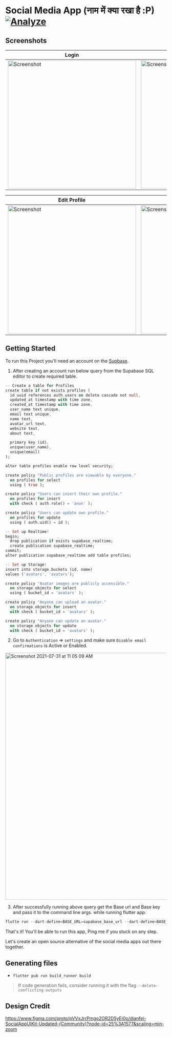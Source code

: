 # Social Media App (नाम में क्या रखा है :P) [![Analyze](https://github.com/ibhavikmakwana/manch/actions/workflows/analyze_actions.yml/badge.svg)](https://github.com/ibhavikmakwana/manch/actions/workflows/analyze_actions.yml)


## Screenshots

| Login | Login Error | Sign up |
| ------------------ | --------------------------- | ------------------ |
| <img src="https://user-images.githubusercontent.com/22465800/127871005-fe919608-5f61-4533-8911-0549c72a2471.png" height="400" alt="Screenshot"/>  | <img src="https://user-images.githubusercontent.com/22465800/127871123-560dc871-494b-4f0c-bea2-1d984be121ac.png" height="400" alt="Screenshot"/> | <img src="https://user-images.githubusercontent.com/22465800/127871162-dd9a04bf-b6ac-447b-a9f6-00ffe7baa9a4.png" height="400" alt="Screenshot"/> |

| Edit Profile | Filled Edit Profile | Profile |
| ------------------ | --------------------------- | ------------------ |
| <img src="https://user-images.githubusercontent.com/22465800/127871283-83f1db8b-ad0f-4750-8536-f1a01b50861d.png" height="400" alt="Screenshot"/>  | <img src="https://user-images.githubusercontent.com/22465800/127871297-fd1d3a58-bdcb-448c-9d7c-8a510ab41646.png" height="400" alt="Screenshot"/> | <img src="https://user-images.githubusercontent.com/22465800/127871328-cfadb349-124e-4cb8-8986-7593bd9159d4.png" height="400" alt="Screenshot"/> |


## Getting Started

To run this Project you'll need an account on the [Supbase](https://app.supabase.io/).


1. After creating an account run below query from the Supabase SQL editor to create required table.

```dart
-- Create a table for Profiles
create table if not exists profiles (
  id uuid references auth.users on delete cascade not null,
  updated_at timestamp with time zone,
  created_at timestamp with time zone,
  user_name text unique,
  email text unique,
  name text,
  avatar_url text,
  website text,
  about text,

  primary key (id),
  unique(user_name),
  unique(email)
);

alter table profiles enable row level security;

create policy "Public profiles are viewable by everyone."
  on profiles for select
  using ( true );

create policy "Users can insert their own profile."
  on profiles for insert
  with check ( auth.role() = 'anon' );

create policy "Users can update own profile."
  on profiles for update
  using ( auth.uid() = id );

-- Set up Realtime!
begin;
  drop publication if exists supabase_realtime;
  create publication supabase_realtime;
commit;
alter publication supabase_realtime add table profiles;

-- Set up Storage!
insert into storage.buckets (id, name)
values ('avatars', 'avatars');

create policy "Avatar images are publicly accessible."
  on storage.objects for select
  using ( bucket_id = 'avatars' );

create policy "Anyone can upload an avatar."
  on storage.objects for insert
  with check ( bucket_id = 'avatars' );

create policy "Anyone can update an avatar."
  on storage.objects for update
  with check ( bucket_id = 'avatars' );
```


2. Go to `Authentication` => `settings` and make sure `Disable email confirmations` is Active or Enabled.
<img width="771" alt="Screenshot 2021-07-31 at 11 05 09 AM" src="https://user-images.githubusercontent.com/22465800/127730215-958ad8a8-b4f2-4ddb-b024-5937c41c5797.png">


3. After successfully running above query get the Base url and Base key and pass it to the command line args. while running flutter app.

```dart
flutte run --dart-define=BASE_URL=supabase_base_url --dart-define=BASE_KEY=supabase_base_key --dart-define=OAUTH_CLIENT_ID=oauth_client_id
```

That's it! You'll be able to run this app, Ping me if you stuck on any step.

Let's create an open source alternative of the social media apps out there together.


## Generating files
- `flutter pub run build_runner build`
> If code generation fails, consider running it with the flag `--delete-conflicting-outputs` 



## Design Credit
https://www.figma.com/proto/pVVxJrrPmgo2OR2D5yEj0o/dianfei-SocialAppUIKit-Updated-(Community)?node-id=25%3A1577&scaling=min-zoom


